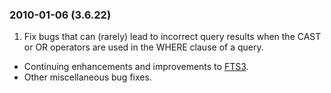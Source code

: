 ### 2010\-01\-06 (3\.6\.22\)

1. Fix bugs that can (rarely) lead to incorrect query results when
 the CAST or OR operators are used in the WHERE clause of a query.
- Continuing enhancements and improvements to [FTS3](fts3.html).
- Other miscellaneous bug fixes.




